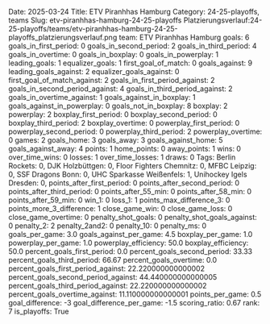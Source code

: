 Date: 2025-03-24
Title: ETV Piranhhas Hamburg
Category: 24-25-playoffs, teams
Slug: etv-piranhhas-hamburg-24-25-playoffs
Platzierungsverlauf:24-25-playoffs/teams/etv-piranhhas-hamburg-24-25-playoffs_platzierungsverlauf.png
team: ETV Piranhhas Hamburg
goals: 6
goals_in_first_period: 0
goals_in_second_period: 2
goals_in_third_period: 4
goals_in_overtime: 0
goals_in_boxplay: 0
goals_in_powerplay: 1
leading_goals: 1
equalizer_goals: 1
first_goal_of_match: 0
goals_against: 9
leading_goals_against: 2
equalizer_goals_against: 0
first_goal_of_match_against: 2
goals_in_first_period_against: 2
goals_in_second_period_against: 4
goals_in_third_period_against: 2
goals_in_overtime_against: 1
goals_against_in_boxplay: 1
goals_against_in_powerplay: 0
goals_not_in_boxplay: 8
boxplay: 2
powerplay: 2
boxplay_first_period: 0
boxplay_second_period: 0
boxplay_third_period: 2
boxplay_overtime: 0
powerplay_first_period: 0
powerplay_second_period: 0
powerplay_third_period: 2
powerplay_overtime: 0
games: 2
goals_home: 3
goals_away: 3
goals_against_home: 5
goals_against_away: 4
points: 1
home_points: 0
away_points: 1
wins: 0
over_time_wins: 0
losses: 1
over_time_losses: 1
draws: 0
Tags:  Berlin Rockets: 0,  DJK Holzbüttgen: 0,  Floor Fighters Chemnitz: 0,  MFBC Leipzig: 0,  SSF Dragons Bonn: 0,  UHC Sparkasse Weißenfels: 1,  Unihockey Igels Dresden: 0,
points_after_first_period: 0
points_after_second_period: 0
points_after_third_period: 0
points_after_55_min: 0
points_after_58_min: 0
points_after_59_min: 0
win_1: 0
loss_1: 1
points_max_difference_3: 0
points_more_3_difference: 1
close_game_win: 0
close_game_loss: 0
close_game_overtime: 0
penalty_shot_goals: 0
penalty_shot_goals_against: 0
penalty_2: 2
penalty_2and2: 0
penalty_10: 0
penalty_ms: 0
goals_per_game: 3.0
goals_against_per_game: 4.5
boxplay_per_game: 1.0
powerplay_per_game: 1.0
powerplay_efficiency: 50.0
boxplay_efficiency: 50.0
percent_goals_first_period: 0.0
percent_goals_second_period: 33.33
percent_goals_third_period: 66.67
percent_goals_overtime: 0.0
percent_goals_first_period_against: 22.220000000000002
percent_goals_second_period_against: 44.440000000000005
percent_goals_third_period_against: 22.220000000000002
percent_goals_overtime_against: 11.110000000000001
points_per_game: 0.5
goal_difference: -3
goal_difference_per_game: -1.5
scoring_ratio: 0.67
rank: 7
is_playoffs: True
